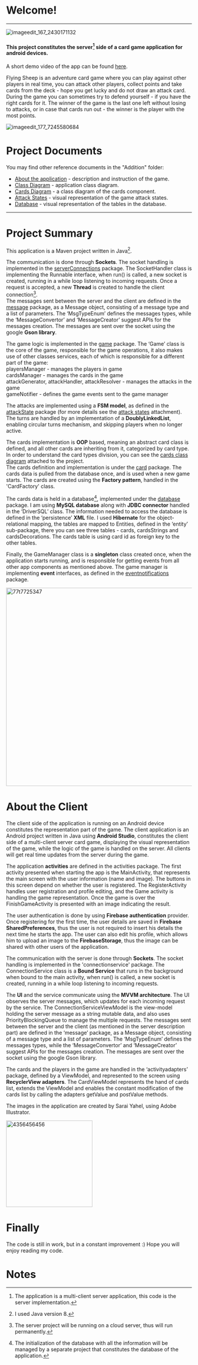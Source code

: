 # Welcome!
____________________________________________________________________________________________________


![imageedit_167_2430171132](https://user-images.githubusercontent.com/23153754/144578230-8f331f1d-1623-4f96-a698-bee044492546.png)

#### This project constitutes the server[^1] side of a card game application for android devices.

A short demo video of the app can be found [here](https://www.youtube.com/watch?v=8EYMkJhCYwQ&ab_channel=KerenSolomon).

<p>
Flying Sheep is an adventure card game where you can play against other players in real time, 
you can attack other players, collect points and take cards from the deck - hope you get lucky and do not draw an attack card.
During the game you can sometimes try to defend yourself - if you have the right cards for it.
The winner of the game is the last one left without losing to attacks, or in case that cards run out - the winner is the player with the most points.
</p>


![imageedit_177_7245580684](https://user-images.githubusercontent.com/23153754/144590673-213aefbe-602c-44ba-a4be-b771adb3a441.png)

# Project Documents

You may find other reference documents in the "Addition" folder:
* [About the application](https://github.com/kerens91/FlyingSheepsServerApp/blob/master/Additions/About%20the%20game.pdf) - description and instruction of the game.
* [Class Diagram](https://github.com/kerens91/FlyingSheepsServerApp/blob/master/Additions/class%20diagram.jpg) - application class diagram.
* [Cards Diagram](https://github.com/kerens91/FlyingSheepsServerApp/blob/master/Additions/cards%20diagram.jpg) - a class diagram of the cards component.
* [Attack States](https://github.com/kerens91/FlyingSheepsServerApp/blob/master/Additions/states.jpg) - visual representation of the game attack states.
* [Database](https://github.com/kerens91/FlyingSheepsServerApp/blob/master/Additions/database%20tables%20diagram.PNG) - visual representation of the tables in the database.


____________________________________________________________________________________________________
# Project Summary

This application is a Maven project written in Java[^2]. 

The communication is done through **Sockets**. 
The socket handling is implemented in the [serverConnections](https://github.com/kerens91/FlyingSheepsServerApp/tree/master/src/main/java/serverConnections) package.
The SocketHandler class is implementing the Runnable interface, when run() is called, a new socket is created, running in a while loop listening to incoming requests. Once a request is accepted, a new **Thread** is created to handle the client connection[^3].  
The messages sent between the server and the client are defined in the [message](https://github.com/kerens91/FlyingSheepsServerApp/tree/master/src/main/java/message) package, as a Message object, consisting of a message type and a list of parameters.
The ‘MsgTypeEnum’ defines the messages types, while the ‘MessageConvertor’ and ‘MessageCreator’ suggest APIs for the messages creation.
The messages are sent over the socket using the google **Gson library**. 

The game logic is implemented in the [game](https://github.com/kerens91/FlyingSheepsServerApp/tree/master/src/main/java/game) package.
The ‘Game’ class is the core of the game, responsible for the game operations, it also makes use of other classes services,
each of which is responsible for a different part of the game:  
playersManager - manages the players in game  
cardsManager - manages the cards in the game  
attackGenerator, attackHandler, attackResolver - manages the attacks in the game  
gameNotifier - defines the game events sent to the game manager

The attacks are implemented using a **FSM model**, as defined in the [attackState](https://github.com/kerens91/FlyingSheepsServerApp/tree/master/src/main/java/attackstate) package  (for more details see the [attack states](https://github.com/kerens91/FlyingSheepsServerApp/blob/master/Additions/states.jpg) attachment).  
The turns are handled by an implementation of a **DoublyLinkedList**, enabling circular turns mechanism, and skipping players when no longer active.

The cards implementation is **OOP** based, meaning an abstract card class is defined, and all other cards are inheriting from it, categorized by card type.
In order to understand the card types division, you can see the [cards class diagram](https://github.com/kerens91/FlyingSheepsServerApp/blob/master/Additions/cards%20diagram.jpg) attached to the project.  
The cards definition and implementation is under the [card](https://github.com/kerens91/FlyingSheepsServerApp/tree/master/src/main/java/card) package. 
The cards data is pulled from the database once, and is used when a new game starts. The cards are created using the **Factory pattern**, handled in the 'CardFactory' class.

The cards data is held in a database[^4], implemented under the [database](https://github.com/kerens91/FlyingSheepsServerApp/tree/master/src/main/java/database) package.
I am using **MySQL database** along with **JDBC connector** handled in the ‘DriverSQL’ class.
The information needed to access the database is defined in the ‘persistence’ **XML** file. 
I used **Hibernate** for the object-relational mapping, the tables are mapped to Entities, defined in the ‘entity’ sub-package,
there you can see three tables - cards, cardsStrings and cardsDecorations.
The cards table is using card id as foreign key to the other tables.

Finally, the GameManager class is a **singleton** class created once, when the application starts running, 
and is responsible for getting events from all other app components as mentioned above.
The game manager is implementing **event** interfaces, as defined in the [eventnotifications](https://github.com/kerens91/FlyingSheepsServerApp/tree/master/src/main/java/eventnotifications) package. 


<img width="536" alt="77t7725347" src="https://user-images.githubusercontent.com/23153754/144668169-e0c84c1c-ccb4-4a6d-827c-d299a58bde38.png">

# About the Client 
The client side of the application is running on an Android device constitutes the representation part of the game.
The client application is an Android project written in Java using **Android Studio**, constitutes the client side of a multi-client server card game,
displaying the visual representation of the game, while the logic of the game is handled on the server.
All clients will get real time updates from the server during the game.

The application **activities** are defined in the activities package.
The first activity presented when starting the app is the MainActivity, that represents the main screen with the user information (name and image).
The buttons in this screen depend on whether the user is registered.
The RegisterActivity handles user registration and profile editing, and the Game activity is handling the game representation.
Once the game is over the FinishGameActivity is presented with an image indicating the result.

The user authentication is done by using **Firebase authentication** provider.
Once registering for the first time, the user details are saved in **Firebase SharedPreferences**,
thus the user is not required to insert his details the next time he starts the app.
The user can also edit his profile, which allows him to upload an image to the **FirebaseStorage**,
thus the image can be shared with other users of the application. 

The communication with the server is done through **Sockets**. 
The socket handling is implemented in the 'connectionservice' package.
The ConnectionService class is a **Bound Service** that runs in the background when bound to the main activity,
when run() is called, a new socket is created, running in a while loop listening to incoming requests.

The **UI** and the service communicate using the **MVVM architecture**.
The UI observes the server messages, which updates for each incoming request by the service.
The ConnectionServiceViewModel is the view-model holding the server message as a string mutable data, and also uses PriorityBlockingQueue to manage the multiple requests.
The messages sent between the server and the client (as mentioned in the server description part) are defined in the ‘message’ package,
as a Message object, consisting of a message type and a list of parameters.
The ‘MsgTypeEnum’ defines the messages types, while the ‘MessageConvertor’ and ‘MessageCreator’ suggest APIs for the messages creation. 
The messages are sent over the socket using the google Gson library.

The cards and the players in the game are handled in the ‘activityadapters’ package,
defined by a ViewModel, and represented to the screen using **RecyclerView adapters**.
The CardViewModel represents the hand of cards list, extends the ViewModel
and enables the constant modification of the cards list by calling the adapters getValue and postValue methods.  

The images in the application are created by Sarai Yahel, using Adobe Illustrator.

<img width="234" alt="4356456456" src="https://user-images.githubusercontent.com/23153754/144668351-73db5f3e-11a4-4875-8549-c4fadde11aea.png">

# Finally

The code is still in work, but in a constant improvement :) 
Hope you will enjoy reading my code.  
  
  

  
  
# Notes
[^1]: The application is a multi-client server application, this code is the server implementation.
[^2]: I used Java version 8.
[^3]: The server project will be running on a cloud server, thus will run permanently.
[^4]: The initialization of the database with all the information will be managed by a separate project that constitutes the database of the application.

